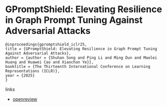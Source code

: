 # GPromptShield: Elevating Resilience in Graph Prompt Tuning Against Adversarial Attacks

```
@inproceedings{gpromptshield_iclr25,
title = {GPromptShield: Elevating Resilience in Graph Prompt Tuning Against Adversarial Attacks},
author = {author = {Shuhan Song and Ping Li and Ming Dun and Maolei Huang and Huawei Cao and Xiaochun Ye}},
booktitle = {The Thirteenth International Conference on Learning Representations (ICLR)},
year = {2025}
}
```

links
- [openreview](https://openreview.net/forum?id=yCN4yI6zhH)
